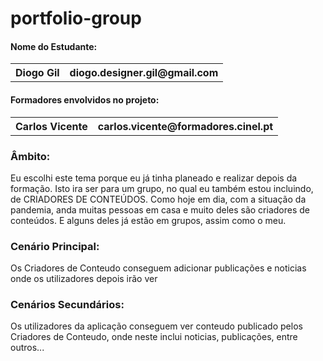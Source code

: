 # portfolio-group

<h4>Nome do Estudante:</h4>
<table>
  <tr>
    <th>Diogo Gil</th>
    <th>diogo.designer.gil@gmail.com</th>
  </tr>
  </table>
  
  
<h4>Formadores envolvidos no projeto:</h4>
<table>
  <tr>
    <th>Carlos Vicente</th>
    <th>carlos.vicente@formadores.cinel.pt</th>
  </tr>
   </table>

<h3>Âmbito:</h3>
Eu escolhi este tema porque eu já tinha planeado e realizar depois da formação. Isto ira ser para um grupo, no qual eu também estou incluindo, de CRIADORES DE CONTEÚDOS.
Como hoje em dia, com a situação da pandemia, anda muitas pessoas em casa e muito deles são criadores de conteúdos. E alguns deles já estão em grupos, assim como o meu.

<h3>Cenário Principal:</h3>

Os Criadores de Conteudo conseguem adicionar publicações e noticias onde os utilizadores depois irão ver

<h3>Cenários Secundários:</h3>

Os utilizadores da aplicação conseguem ver conteudo publicado pelos Criadores de Conteudo, onde neste inclui noticias, publicações, entre outros...

</body>
</html>
